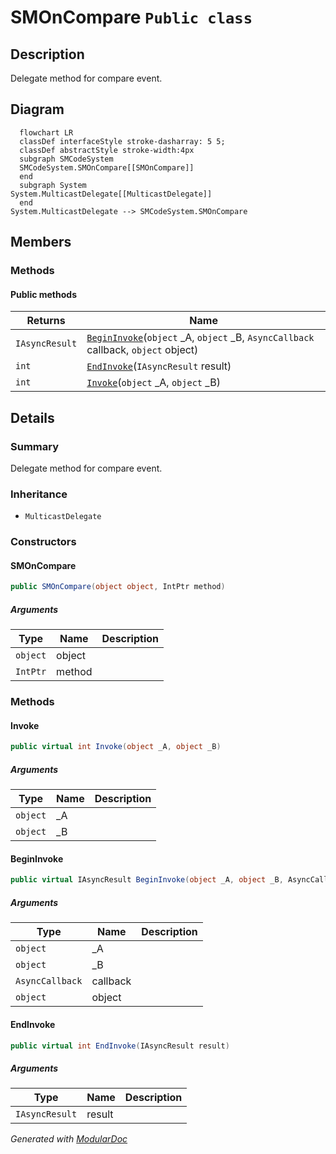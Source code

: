 # SMOnCompare `Public class`

## Description
Delegate method for compare event.

## Diagram
```mermaid
  flowchart LR
  classDef interfaceStyle stroke-dasharray: 5 5;
  classDef abstractStyle stroke-width:4px
  subgraph SMCodeSystem
  SMCodeSystem.SMOnCompare[[SMOnCompare]]
  end
  subgraph System
System.MulticastDelegate[[MulticastDelegate]]
  end
System.MulticastDelegate --> SMCodeSystem.SMOnCompare
```

## Members
### Methods
#### Public  methods
| Returns | Name |
| --- | --- |
| `IAsyncResult` | [`BeginInvoke`](#begininvoke)(`object` _A, `object` _B, `AsyncCallback` callback, `object` object) |
| `int` | [`EndInvoke`](#endinvoke)(`IAsyncResult` result) |
| `int` | [`Invoke`](#invoke)(`object` _A, `object` _B) |

## Details
### Summary
Delegate method for compare event.

### Inheritance
 - `MulticastDelegate`

### Constructors
#### SMOnCompare
```csharp
public SMOnCompare(object object, IntPtr method)
```
##### Arguments
| Type | Name | Description |
| --- | --- | --- |
| `object` | object |   |
| `IntPtr` | method |   |

### Methods
#### Invoke
```csharp
public virtual int Invoke(object _A, object _B)
```
##### Arguments
| Type | Name | Description |
| --- | --- | --- |
| `object` | _A |   |
| `object` | _B |   |

#### BeginInvoke
```csharp
public virtual IAsyncResult BeginInvoke(object _A, object _B, AsyncCallback callback, object object)
```
##### Arguments
| Type | Name | Description |
| --- | --- | --- |
| `object` | _A |   |
| `object` | _B |   |
| `AsyncCallback` | callback |   |
| `object` | object |   |

#### EndInvoke
```csharp
public virtual int EndInvoke(IAsyncResult result)
```
##### Arguments
| Type | Name | Description |
| --- | --- | --- |
| `IAsyncResult` | result |   |

*Generated with* [*ModularDoc*](https://github.com/hailstorm75/ModularDoc)
